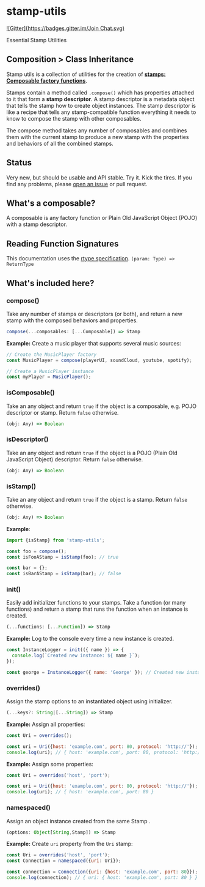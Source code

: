 # stamp-utils
[![Gitter](https://badges.gitter.im/Join Chat.svg)](https://gitter.im/stampit-org/stampit?utm_source=badge&utm_medium=badge&utm_campaign=pr-badge&utm_content=badge)

Essential Stamp Utilities

## Composition > Class Inheritance

Stamp utils is a collection of utilities for the creation of [**stamps: Composable factory functions**](https://github.com/stampit-org/stamp-specification).

Stamps contain a method called `.compose()` which has properties attached to it that form a **stamp descriptor**. A stamp descriptor is a metadata object that tells the stamp how to create object instances. The stamp descriptor is like a recipe that tells any stamp-compatible function everything it needs to know to compose the stamp with other composables.

The compose method takes any number of composables and combines them with the current stamp to produce a new stamp with the properties and behaviors of all the combined stamps.


## Status

Very new, but should be usable and API stable. Try it. Kick the tires. If you find any problems, please [open an issue](https://github.com/stampit-org/stamp-utils/issues/new) or pull request.


## What's a composable?

A composable is any factory function or Plain Old JavaScript Object (POJO) with a stamp descriptor.

## Reading Function Signatures

This documentation uses the [rtype specification](https://github.com/ericelliott/rtype#rtype). `(param: Type) => ReturnType`


## What's included here?

### compose()

Take any number of stamps or descriptors (or both), and return a new stamp with the composed behaviors and properties.

```js
compose(...composables: [...Composable]) => Stamp
```

**Example:** Create a music player that supports several music sources:

```js
// Create the MusicPlayer factory
const MusicPlayer = compose(playerUI, soundCloud, youtube, spotify);

// Create a MusicPlayer instance
const myPlayer = MusicPlayer();
```


### isComposable()

Take an any object and return `true` if the object is a composable, e.g. POJO descriptor or stamp. Return `false` otherwise.

```js
(obj: Any) => Boolean
```

### isDescriptor()

Take an any object and return `true` if the object is a POJO (Plain Old JavaScript Object) descriptor. Return `false` otherwise.

```js
(obj: Any) => Boolean
```


### isStamp()

Take an any object and return `true` if the object is a stamp. Return `false` otherwise.

```js
(obj: Any) => Boolean
```

**Example**:

```js
import {isStamp} from 'stamp-utils';

const foo = compose();
const isFooAStamp = isStamp(foo); // true

const bar = {};
const isBarAStamp = isStamp(bar); // false
```


### init()

Easily add initializer functions to your stamps. Take a function (or many functions) and return a stamp that runs the function when an instance is created.

```js
(...functions: [...Function]) => Stamp
```

**Example:** Log to the console every time a new instance is created.

```js
const InstanceLogger = init(({ name }) => {
  console.log(`Created new instance: ${ name }`);
});

const george = InstanceLogger({ name: 'George' }); // Created new instance: George
```


### overrides()

Assign the stamp options to an instantiated object using initializer.

```js
(...keys?: String|[...String]) => Stamp
```

**Example:** Assign all properties:

```js
const Uri = overrides();

const uri = Uri({host: 'example.com', port: 80, protocol: 'http://'});
console.log(uri); // { host: 'example.com', port: 80, protocol: 'http://' }
```

**Example:** Assign some properties:

```js
const Uri = overrides('host', 'port');

const uri = Uri({host: 'example.com', port: 80, protocol: 'http://'});
console.log(uri); // { host: 'example.com', port: 80 }
```


### namespaced()

Assign an object instance created from the same Stamp .  

```js
(options: Object[String,Stamp]) => Stamp
```

**Example:** Create `uri` property from the `Uri` stamp:

```js
const Uri = overrides('host', 'port');
const Connection = namespaced({uri: Uri});

const connection = Connection({uri: {host: 'example.com', port: 80}});
console.log(connection); // { uri: { host: 'example.com', port: 80 } }
```
